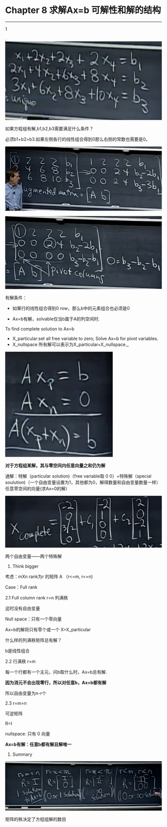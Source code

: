 # Chapter 8 求解Ax=b 可解性和解的结构

---

1

.![](/assets/微信图片_20180112124401.png)

如果方程组有解,b1,b2,b3需要满足什么条件？

必须b1+b2=b3.如果左侧各行的线性组合得到0那么右侧的常数也需要是0。

![](/assets/微信图片_20180112124411.png)

![](/assets/微信图片_20180112124413.png)

有解条件：

* 如果行的线性组合得到0 row，那么b中的元素组合也必须是0

* Ax=b有解，solvable仅当b属于A的列空间时.

To find complete solution to Ax=b

* X\_particular:set all free variable to zero; Solve Ax=b for pivot variables.
* X_nullspace  所有解可以表示为X\_particular+X\_nullspace._

![](/assets/微信图片_20180112124416.png)

**对于方程组某解，其与零空间内任意向量之和仍为解**

通解：特解（particular solution\)（free variable取 0 0）+特殊解（special soulution\)（一个自由变量设置为1，其他都为0，解得数量和自由变量数量一样）任意零空间的向量\(求Ax=0的解）

![](/assets/微信图片_20180112124418.png)

两个自由变量——两个特殊解

1. Think bigger

考虑：mXn rank为r 的矩阵 A （r&lt;=m, r&lt;=n\)

Case：Full rank

2.1 Full column rank r=n 列满秩

这时没有自由变量

Null space：只有一个零向量

Ax=b的解将只有零个或一个 X=X\_particular

什么样的列满秩矩阵总有解？

b是线性组合

2.2 行满秩 r=m

每一个行都有一个主元，问b取什么时，Ax=b总有解.

**因为消元不会出现零行，所以对任意b，Ax=b都有解**

所以自由变量为n-r个

2.3 r=m=n

可逆矩阵

R=I

nullspace: 只有 0 向量

**Ax=b有解：任意b都有解且解唯一**

1. Summary

![](/assets/微信图片_20180112124423.png)

矩阵的秩决定了方程组解的数目

